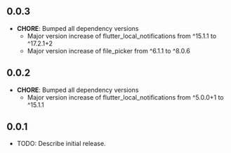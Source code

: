 ## 0.0.3

- **CHORE**: Bumped all dependency versions
  - Major version increase of flutter_local_notifications from ^15.1.1 to ^17.2.1+2
  - Major version increase of file_picker from ^6.1.1 to ^8.0.6

## 0.0.2

- **CHORE**: Bumped all dependency versions
  - Major version increase of flutter_local_notifications from ^5.0.0+1 to ^15.1.1

## 0.0.1

- TODO: Describe initial release.

